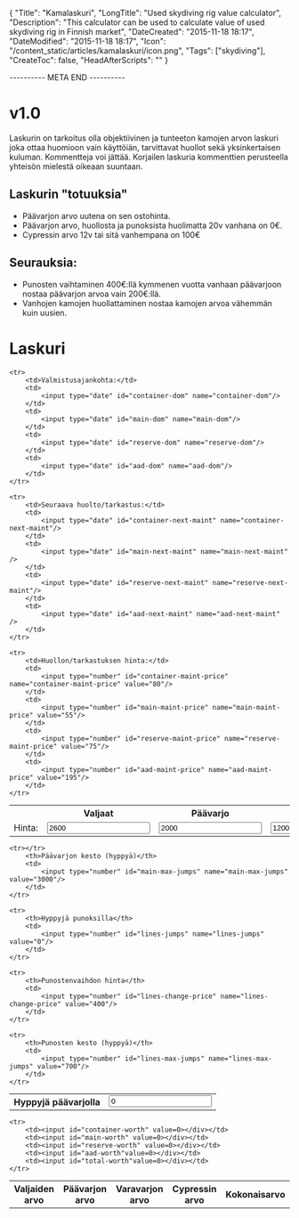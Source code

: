 {
    "Title": "Kamalaskuri",
    "LongTitle": "Used skydiving rig value calculator",
    "Description": "This calculator can be used to calculate value of used skydiving rig in Finnish market",
    "DateCreated": "2015-11-18 18:17",
    "DateModified": "2015-11-18 18:17",
    "Icon": "/content_static/articles/kamalaskuri/icon.png",
    "Tags": ["skydiving"],
    "CreateToc": false,
    "HeadAfterScripts": "<script src='/content_static/articles/kamalaskuri/kamalaskuri.js'></script>"
}

---------- META END ----------

# v1.0

Laskurin on tarkoitus olla objektiivinen ja tunteeton kamojen arvon
laskuri joka ottaa huomioon vain käyttöiän, tarvittavat huollot sekä
yksinkertaisen kuluman. Kommentteja voi jättää. Korjailen laskuria kommenttien perusteella
yhteisön mielestä oikeaan suuntaan.

## Laskurin "totuuksia"

- Päävarjon arvo uutena on sen ostohinta.
- Päävarjon arvo, huollosta ja punoksista huolimatta 20v vanhana on 0€.
- Cypressin arvo 12v tai sitä vanhempana on 100€

## Seurauksia:

- Punosten vaihtaminen 400€:llä kymmenen vuotta vanhaan päävarjoon nostaa päävarjon arvoa vain 200€:llä.
- Vanhojen kamojen huollattaminen nostaa kamojen arvoa vähemmän kuin uusien.


# Laskuri

<table style="margin:0 auto;">
    <tr>
        <th></th>
        <th>Valjaat</th>
        <th>Päävarjo</th>
        <th>Varavarjo</th>
        <th>Cypress</th>
        <th>Yhteensä</th>
    </tr>
    <tr>
        <td>Hinta: </td>
        <td>
            <input type="number" id="container-price" name="container-price" value="2600"/>
        </td>
        <td>
            <input type="number" id="main-price" name="main-price" value="2000"/>
        </td>
        <td>
            <input type="number" id="reserve-price" name="reserve-price" value="1200"/>
        </td>
        <td>
            <input type="number" id="aad-price" name="aad-price" value="1200"/>
        </td>
        <td>
            <input type="number" id="total-price" name="total-price" value="0"/>
        </td>
    </tr>

    <tr>
        <td>Valmistusajankohta:</td>
        <td>
            <input type="date" id="container-dom" name="container-dom"/>
        </td>
        <td>
            <input type="date" id="main-dom" name="main-dom"/>
        </td>
        <td>
            <input type="date" id="reserve-dom" name="reserve-dom"/>
        </td>
        <td>
            <input type="date" id="aad-dom" name="aad-dom"/>
        </td>
    </tr>

    <tr>
        <td>Seuraava huolto/tarkastus:</td>
        <td>
            <input type="date" id="container-next-maint" name="container-next-maint"/>
        </td>
        <td>
            <input type="date" id="main-next-maint" name="main-next-maint" />
        </td>
        <td>
            <input type="date" id="reserve-next-maint" name="reserve-next-maint"/>
        </td>
        <td>
            <input type="date" id="aad-next-maint" name="aad-next-maint" />
        </td>
    </tr>

    <tr>
        <td>Huollon/tarkastuksen hinta:</td>
        <td>
            <input type="number" id="container-maint-price" name="container-maint-price" value="80"/>
        </td>
        <td>
            <input type="number" id="main-maint-price" name="main-maint-price" value="55"/>
        </td>
        <td>
            <input type="number" id="reserve-maint-price" name="reserve-maint-price" value="75"/>
        </td>
        <td>
            <input type="number" id="aad-maint-price" name="aad-maint-price" value="195"/>
        </td>
    </tr>
</table>

<table style="margin:0 auto;">
    <tr>
        <th>Hyppyjä päävarjolla</th>
        <td>
            <input type="number" id="main-jumps" name="main-jumps" value="0"/>
        </td>
    </tr>

    <tr></tr>
        <th>Päävarjon kesto (hyppyä)</th>
        <td>
            <input type="number" id="main-max-jumps" name="main-max-jumps" value="3000"/>
        </td>
    </tr>

    <tr>
        <th>Hyppyjä punoksilla</th>
        <td>
            <input type="number" id="lines-jumps" name="lines-jumps" value="0"/>
        </td>
    </tr>
    
    <tr>
        <th>Punostenvaihdon hinta</th>
        <td>
            <input type="number" id="lines-change-price" name="lines-change-price" value="400"/>
        </td>
    </tr>
    
    <tr>
        <th>Punosten kesto (hyppyä)</th>
        <td>
            <input type="number" id="lines-max-jumps" name="lines-max-jumps" value="700"/>
        </td>
    </tr>
</table>
</div>

<table style="margin:0 auto;">
    <tr>
        <th>Valjaiden arvo</th>
        <th>Päävarjon arvo</th>
        <th>Varavarjon arvo</th>
        <th>Cypressin arvo</th>
        <th>Kokonaisarvo</th>
    </tr>

    <tr>
        <td><input id="container-worth" value=0></div></td>
        <td><input id="main-worth" value=0></div></td>
        <td><input id="reserve-worth" value=0></div></td>
        <td><input id="aad-worth"value=0></div></td>
        <td><input id="total-worth"value=0></div></td>
    </tr>
</table>

<script>
    $("input").change(calculateWorth);
    calculateWorth();
</script>

